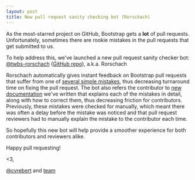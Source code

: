 ```yaml
---
layout: post
title: New pull request sanity checking bot (Rorschach)
---
```


As the most-starred project on GitHub, Bootstrap gets a **lot** of pull requests. Unfortunately, sometimes there are rookie mistakes in the pull requests that get submitted to us.

To help address this, we've launched a new pull request sanity checker bot: [@twbs-rorschach](https://github.com/twbs-rorschach) ([GitHub repo](https://github.com/twbs/rorschach)), a.k.a. Rorschach

Rorschach automatically gives instant feedback on Bootstrap pull requests that suffer from one of [several simple mistakes](https://github.com/twbs/rorschach#checks-performed), thus decreasing turnaround time on fixing the pull request. The bot also refers the contributor to [new documentation](https://github.com/twbs/rorschach/tree/master/docs) we've written that explains each of the mistakes in detail, along with how to correct them, thus decreasing friction for contributors. Previously, these mistakes were checked for manually, which meant there was often a delay before the mistake was noticed and that pull request reviewers had to manually explain the mistake to the contributor each time.

So hopefully this new bot will help provide a smoother experience for both contributors and reviewers alike.

Happy pull requesting!

<3,

[@cvrebert](https://github.com/cvrebert) and [team](https://github.com/twbs)

